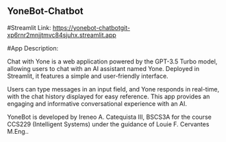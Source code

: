 ## YoneBot-Chatbot

#Streamlit Link: 
https://yonebot-chatbotgit-xp6rnr2mnjjtmvc84sjuhx.streamlit.app

#App Description:

Chat with Yone is a web application powered by the GPT-3.5 Turbo model, allowing users to chat with an AI assistant named Yone. Deployed in Streamlit, it features a simple and user-friendly interface.

Users can type messages in an input field, and Yone responds in real-time, with the chat history displayed for easy reference. This app provides an engaging and informative conversational experience with an AI.

YoneBot is developed by Ireneo A. Catequista III, BSCS3A for the course CCS229 (Intelligent Systems) under the guidance of Louie F. Cervantes M.Eng..
